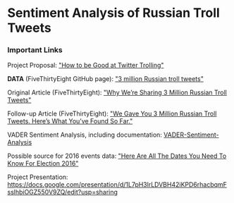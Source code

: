 # Sentiment Analysis of Russian Troll Tweets

### Important Links ###

Project Proposal: ["How to be Good at Twitter Trolling"](https://docs.google.com/document/d/13EzOASvgz3otegg8G2IPTzM0tOHNtxDR7xR2B1HAQ8I/edit)

**DATA** (FiveThirtyEight GitHub page): ["3 million Russian troll tweets"](https://github.com/fivethirtyeight/russian-troll-tweets/)

Original Article (FiveThirtyEight): ["Why We’re Sharing 3 Million Russian Troll Tweets"](https://fivethirtyeight.com/features/why-were-sharing-3-million-russian-troll-tweets/?ex_cid=story-twitter)

Follow-up Article (FiveThirtyEight): ["We Gave You 3 Million Russian Troll Tweets. Here’s What You’ve Found So Far."](https://fivethirtyeight.com/features/what-you-found-in-3-million-russian-troll-tweets/) 

VADER Sentiment Analysis, including documentation: [VADER-Sentiment-Analysis](https://github.com/cjhutto/vaderSentiment)

Possible source for 2016 events data: ["Here Are All The Dates You Need To Know For Election 2016"](https://www.huffingtonpost.com/entry/2016-primary-dates_us_56689f99e4b009377b23acc3)

Project Presentation: https://docs.google.com/presentation/d/1L7pH3lrLDVBH42iKPD6rhacbqmFsslhbiOGZ550V9ZQ/edit?usp=sharing
